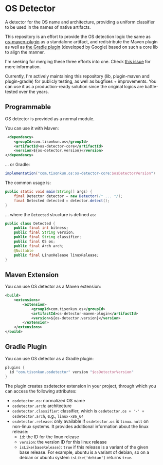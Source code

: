 # OS Detector

A detector for the OS name and architecture, providing a uniform classifier to be used in the names of native artifacts.

This repository is an effort to provide the OS detection logic the same as [os-maven-plugin](https://github.com/trustin/os-maven-plugin/) as a standalone artifact, and redistribute the Maven plugin as well as [the Gradle plugin](https://github.com/google/osdetector-gradle-plugin) (developed by Google) based on such a core lib to align the manner.

I'm seeking for merging these three efforts into one. Check [this issue](https://github.com/trustin/os-maven-plugin/issues/70#issuecomment-1906110062) for more information.

Currently, I'm actively maintaining this repository (lib, plugin-maven and plugin-gradle) for publicly testing, as well as bugfixes + improvements. You can use it as a production-ready solution since the original logics are battle-tested over the years.

## Programmable

OS detector is provided as a normal module.

You can use it with Maven:

```xml
 <dependency>
    <groupId>com.tisonkun.os</groupId>
    <artifactId>os-detector-core</artifactId>
    <version>${os-detector.version}</version>
</dependency>
```

... or Gradle:

```groovy
implementation("com.tisonkun.os:os-detector-core:$osDetectorVersion")
```

The common usage is:

```java
public static void main(String[] args) {
    final Detector detector = new Detector(/* ... */);
    final Detected detected = detector.detect();
}
```

... where the `Detected` structure is defined as:

```java
public class Detected {
    public final int bitness;
    public final String version;
    public final String classifier;
    public final OS os;
    public final Arch arch;
    @Nullable
    public final LinuxRelease linuxRelease;
}
```

## Maven Extension

You can use OS detector as a Maven extension:

```xml
<build>
    <extensions>
        <extension>
            <groupId>com.tisonkun.os</groupId>
            <artifactId>os-detector-maven-plugin</artifactId>
            <version>${os-detector.version}</version>
        </extension>
    </extensions>
</build>
```

## Gradle Plugin

You can use OS detector as a Gradle plugin:

```groovy
plugins {
  id "com.tisonkun.osdetector" version "$osDetectorVersion"
}
```

The plugin creates osdetector extension in your project, through which you can access the following attributes:

* `osdetector.os`: normalized OS name
* `osdetector.arch`: architecture
* `osdetector.classifier`: classifier, which is `osdetector.os + '-' + osdetector.arch`, e.g., `linux-x86_64`
* `osdetector.release`: only available if `osdetector.os` is `linux`. `null` on non-linux systems. It provides additional information about the linux release:
  * `id`: the ID for the linux release
  * `version`: the version ID for this linux release
  * `isLike(baseRelease)`: `true` if this release is a variant of the given base release. For example, ubuntu is a variant of debian, so on a debian or ubuntu system `isLike('debian')` returns `true`.
